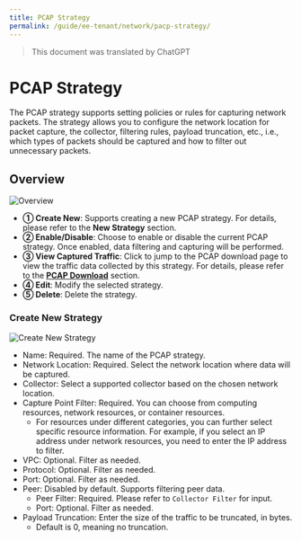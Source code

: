 ```yaml
---
title: PCAP Strategy
permalink: /guide/ee-tenant/network/pacp-strategy/
---
```


> This document was translated by ChatGPT

# PCAP Strategy

The PCAP strategy supports setting policies or rules for capturing network packets. The strategy allows you to configure the network location for packet capture, the collector, filtering rules, payload truncation, etc., i.e., which types of packets should be captured and how to filter out unnecessary packets.

## Overview

![Overview](https://yunshan-guangzhou.oss-cn-beijing.aliyuncs.com/pub/pic/20230920650ac6b204ac3.png)

- **① Create New**: Supports creating a new PCAP strategy. For details, please refer to the **New Strategy** section.
- **② Enable/Disable**: Choose to enable or disable the current PCAP strategy. Once enabled, data filtering and capturing will be performed.
- **③ View Captured Traffic**: Click to jump to the PCAP download page to view the traffic data collected by this strategy. For details, please refer to the **[PCAP Download](./pcap-download/)** section.
- **④ Edit**: Modify the selected strategy.
- **⑤ Delete**: Delete the strategy.

### Create New Strategy

![Create New Strategy](https://yunshan-guangzhou.oss-cn-beijing.aliyuncs.com/pub/pic/20230920650ac6b31a676.png)

- Name: Required. The name of the PCAP strategy.
- Network Location: Required. Select the network location where data will be captured.
- Collector: Select a supported collector based on the chosen network location.
- Capture Point Filter: Required. You can choose from computing resources, network resources, or container resources.
  - For resources under different categories, you can further select specific resource information. For example, if you select an IP address under network resources, you need to enter the IP address to filter.
- VPC: Optional. Filter as needed.
- Protocol: Optional. Filter as needed.
- Port: Optional. Filter as needed.
- Peer: Disabled by default. Supports filtering peer data.
  - Peer Filter: Required. Please refer to `Collector Filter` for input.
  - Port: Optional. Filter as needed.
- Payload Truncation: Enter the size of the traffic to be truncated, in bytes.
  - Default is 0, meaning no truncation.